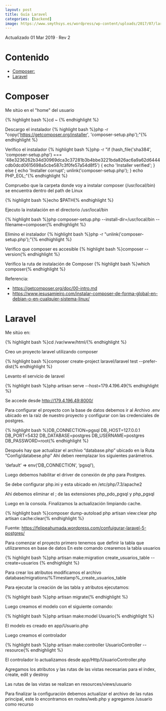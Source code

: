 ```yaml
---
layout: post
title: Guía Laravel
categories: [backend]
image: https://www.smythsys.es/wordpress/wp-content/uploads/2017/07/laravel.png
---
```

Actualizado 01 Mar 2019 · Rev 2

# Contenido

- [Composer:](#composer)
- [Laravel](#laravel)



# Composer

Me sitúo en el "home" del usuario

{% highlight bash %}cd ~ {% endhighlight %}

Descargo el instalador
{% highlight bash %}php -r "copy('https://getcomposer.org/installer', 'composer-setup.php');"{% endhighlight %}


Verifico el instalador
{% highlight bash %}php -r "if (hash_file('sha384', 'composer-setup.php') === '48e3236262b34d30969dca3c37281b3b4bbe3221bda826ac6a9a62d6444cdb0dcd0615698a5cbe587c3f0fe57a54d8f5') { echo 'Installer verified'; } else { echo 'Installer corrupt'; unlink('composer-setup.php'); } echo PHP_EOL;"{% endhighlight %}


Compruebo que la carpeta donde voy a instalar composer (/usr/local/bin) se encuentra dentro del path de Linux

{% highlight bash %}echo $PATH{% endhighlight %}


Ejecuto la instalación en el directorio /usr/local/bin

{% highlight bash %}php composer-setup.php --install-dir=/usr/local/bin --filename=composer{% endhighlight %}


Elimino el instalador
{% highlight bash %}php -r "unlink('composer-setup.php');"{% endhighlight %}


Verifico que composer es accesible
{% highlight bash %}composer --version{% endhighlight %}


Verifico la ruta de instalación de Composer
{% highlight bash %}which composer{% endhighlight %}


Referencia: 

* https://getcomposer.org/doc/00-intro.md
* https://www.jesusamieiro.com/instalar-composer-de-forma-global-en-debian-o-en-cualquier-sistema-linux/

# Laravel

Me sitúo en:

{% highlight bash %}cd /var/www/html/{% endhighlight %}

Creo un proyecto laravel utilizando composer

{% highlight bash %}composer create-project laravel/laravel test --prefer-dist{% endhighlight %}

Levanto el servicio de laravel

{% highlight bash %}php artisan serve --host=179.4.196.49{% endhighlight %}

Se accede desde http://179.4.196.49:8000/

Para configurar el proyecto con la base de datos debemos ir al Archivo .env ubicado en la raíz de nuestro proyecto y configurar con las credenciales de postgres.

{% highlight bash %}DB_CONNECTION=pgsql
DB_HOST=127.0.0.1
DB_PORT=5432
DB_DATABASE=postgres
DB_USERNAME=postgres
DB_PASSWORD=root{% endhighlight %}

Después hay que actualizar el archivo “database.php” ubicado en la Ruta “Config/databese.php” 
Ahí deben reemplazar los siguientes parámetros.

‘default’ => env(‘DB_CONNECTION’, ‘pgsql’),

Luego debemos habilitar el driver de conexión de php para Postgres.

Se debe configurar php.ini y esta ubicado en /etc/php/7.3/apache2

Ahí debemos eliminar el ; de las extensiones php_pdo_pgsql y php_pgsql

Luego en la consola. Finalizamos la actualización limpiando cache.

{% highlight bash %}composer dump-autoload
php artisan view:clear
php artisan cache:clear{% endhighlight %}

Fuente: https://felipeahumada.wordpress.com/confuigurar-laravel-5-postgres/

Para comenzar el proyecto primero tenemos que definir la tabla que utilizaremos en base de datos
En este comando crearemos la tabla usuarios

{% highlight bash %}php artisan make:migration create_usuarios_table --create=usuarios {% endhighlight %}

Para crear los atributos modificamos el archivo database/migrations/%Timestamp%_create_usuarios_table

Para ejecutar la creación de las tabla y atributos ejecutamos:

{% highlight bash %}php artisan migrate{% endhighlight %}

Luego creamos el modelo con el siguiente comando:

{% highlight bash %}php artisan make:model Usuario{% endhighlight %}


El modelo es creado en app/Usuario.php

Luego creamos el controlador

{% highlight bash %}php artisan make:controller UsuarioController --resource{% endhighlight %}

El controlador lo actualizamos desde app/Http/UsuarioController.php

Agregamos los atributos y las rutas de las vistas necesarias para el index, create, edit y destroy

Las rutas de las vistas se realizan en resources/views/usuario

Para finalizar la configuración debemos actualizar el archivo de las rutas principal, este lo encontramos
en routes/web.php y  agregamos /usuario como recurso
